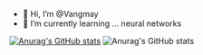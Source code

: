 - 👋 Hi, I’m @Vangmay
- 🌱 I’m currently learning ... neural networks

[![Anurag's GitHub stats](https://github-readme-stats.vercel.app/api?username=Vangmay)](https://github.com/anuraghazra/github-readme-stats)
![Anurag's GitHub stats](https://github-readme-stats.vercel.app/api?username=Vangmay&show_icons=true&theme=tokyonight)

